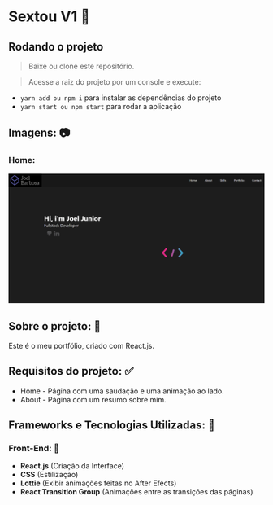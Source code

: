 # Sextou V1 💼

## Rodando o projeto

> Baixe ou clone este repositório.

> Acesse a raiz do projeto por um console e execute:

- `yarn add ou npm i` para instalar as dependências do projeto
- `yarn start ou npm start` para rodar a aplicação

## Imagens: 📷

### <strong>Home:</strong>
![Home](src/assets/prints/home.gif)

## Sobre o projeto: 📃

Este é o meu portfólio, criado com React.js.

## Requisitos do projeto: ✅
* Home - Página com uma saudação e uma animação ao lado.
* About - Página com um resumo sobre mim.

## Frameworks e Tecnologias Utilizadas: 🌌
### Front-End: 🎨

* <strong>React.js</strong> (Criação da Interface)
* <strong>CSS</strong> (Estilização)
* <strong>Lottie</strong> (Exibir animações feitas no After Efects)
* <strong>React Transition Group</strong> (Animações entre as transições das páginas)
